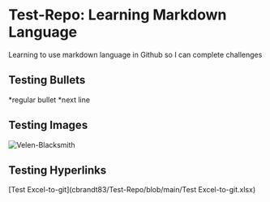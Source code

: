 # Test-Repo: Learning Markdown Language
Learning to use markdown language in Github so I can complete challenges
## Testing Bullets
*regular bullet
*next line
## Testing Images
![Velen-Blacksmith](/Users/carlesonbrandt/Desktop/Velen-Blacksmith.jpg)
## Testing Hyperlinks
[Test Excel-to-git](cbrandt83/Test-Repo/blob/main/Test Excel-to-git.xlsx)
